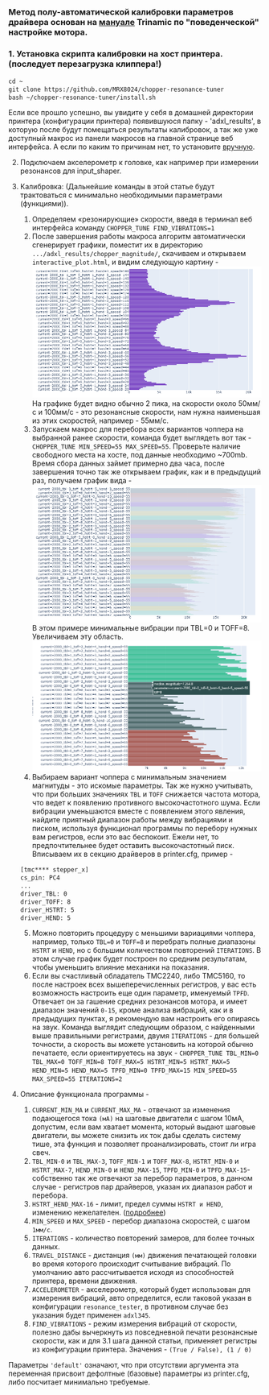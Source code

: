 ### Метод полу-автоматической калибровки параметров драйвера основан на [мануале](https://www.analog.com/en/app-notes/AN-001.html) Trinamic по "поведенческой" настройке мотора.


### 1. Установка скрипта калибровки на хост принтера. (последует перезагрузка клиппера!)
```
cd ~
git clone https://github.com/MRX8024/chopper-resonance-tuner
bash ~/chopper-resonance-tuner/install.sh
```
   Если все прошло успешно, вы увидите у себя в домашней директории принтера (конфигурации принтера) появившуюся папку - 'adxl_results', в которую после будут помещаться результаты калибровок, а так же уже доступный макрос из панели макросов на главной странице веб интерфейса.
   А если по каким то причинам нет, то установите [вручную](/wiki/manual_install_ru.md).

2. Подключаем акселерометр к головке, как например при измерении резонансов для input_shaper.

3. Калибровка: (Дальнейшие команды в этой статье будут трактоваться с минимально необходимыми параметрами (функциями)).

   1. Определяем «резонирующие» скорости, введя в терминал веб интерфейса команду `CHOPPER_TUNE FIND_VIBRATIONS=1`
   2. После завершения работы макроса алгоритм автоматически сгенерирует графики, поместит их в директорию `.../adxl_results/chopper_magnitude/`, скачиваем и открываем `interactive_plot.html`, и видим следующую картину -
   ![](/wiki/pictures/img_1.png)
   На графике будет видно обычно 2 пика, на скорости около 50мм/с и 100мм/с - это резонансные скорости, нам нужна наименьшая из этих скоростей, например - 55мм/с.
   3. Запускаем макрос для перебора всех вариантов чоппера на выбранной ранее скорости, команда будет выглядеть вот так 
   -`CHOPPER_TUNE MIN_SPEED=55 MAX_SPEED=55`. Проверьте наличие свободного места на хосте, под данные необходимо ~700mb.
   Время сбора данных займет примерно два часа, после завершения точно так же открываем график, как и в предыдущий раз, получаем график вида -
   ![](/wiki/pictures/img_2.png)
   В этом примере минимальные вибрации при TBL=0 и TOFF=8. Увеличиваем эту область.
   ![](/wiki/pictures/img_3.png)
   4. Выбираем вариант чоппера с минимальным значением магнитуды - это искомые параметры. Так же нужно учитывать, что при больших значениях `TBL` и `TOFF` снижается частота мотора, что ведет к появлению противного высокочастотного шума. 
   Если вибрации уменьшаются вместе с появлением этого явления, найдите приятный диапазон работы между вибрациями и писком, используя функционал программы по перебору нужных вам регистров, если это вас беспокоит. Ежели нет, то предпочтительнее будет оставить высокочастотный писк.
   Вписываем их в секцию драйверов в printer.cfg, пример -
   ```
   [tmc**** stepper_x]
   cs_pin: PC4
   ...
   driver_TBL: 0
   driver_TOFF: 8
   driver_HSTRT: 5
   driver_HEND: 5
   ```

   5. Можно повторить процедуру с меньшими вариациями чоппера, например, только `TBL=0` и `TOFF=8` и перебрать полные диапазоны `HSTRT` и `HEND`, но с большим количеством повторений `ITERATIONS`. В этом случае график будет построен по средним результатам, чтобы уменьшить влияние механики на показания.
   6. Если вы счастливый обладатель TMC2240, либо TMC5160, то после настроек всех вышеперечисленных регистров, у вас есть возможность настроить еще один параметр, именуемый `TPFD`. 
   Отвечает он за гашение средних резонансов мотора, и имеет диапазон значений `0-15`, кроме анализа вибраций, как и в предыдущих пунктах, я рекомендую вам настроить его опираясь на звук. 
   Команда выглядит следующим образом, с найденными выше правильными регистрами, двумя `ITERATIONS` - для большей точности, а скорость вы можете установить на которой обычно печатаете, если ориентируетесь на звук - `CHOPPER_TUNE TBL_MIN=0 TBL_MAX=0 TOFF_MIN=8 TOFF_MAX=5 HSTRT_MIN=5 HSTRT_MAX=5 HEND_MIN=5 HEND_MAX=5 TPFD_MIN=0 TPFD_MAX=15 MIN_SPEED=55 MAX_SPEED=55 ITERATIONS=2`

4. Описание функционала программы -
   1. `CURRENT_MIN_MA` и `CURRENT_MAX_MA` - отвечают за изменения подающегося тока `(мА)` на шаговые двигатели с шагом 10мА, допустим, если вам хватает момента, который выдают шаговые двигатели, вы можете снизить их ток дабы сделать систему тише, эта функция и позволяет проанализировать, стоит ли игра свеч.
   2. `TBL_MIN-0` и `TBL_MAX-3`, `TOFF_MIN-1` и `TOFF_MAX-8`, `HSTRT_MIN-0` и `HSTRT_MAX-7`, `HEND_MIN-0` и `HEND_MAX-15`, `TPFD_MIN-0` и `TPFD_MAX-15`- собственно так же отвечают за перебор параметров, в данном случае - регистров пар драйверов, указан их диапазон работ и перебора.
   3. `HSTRT_HEND_MAX-16` - лимит, предел суммы `HSTRT и HEND`, изменению нежелателен. ([подробнее](https://www.analog.com/media/en/technical-documentation/data-sheets/TMC5160A_datasheet_rev1.17.pdf))
   4. `MIN_SPEED` и `MAX_SPEED` - перебор диапазона скоростей, с шагом `1мм/c`.
   5. `ITERATIONS` - количество повторений замеров, для более точных данных.
   6. `TRAVEL_DISTANCE` - дистанция `(мм)` движения печатающей головки во время которого происходит считывание вибраций. По умолчанию авто рассчитывается исходя из способностей принтера, времени движения.
   7. `ACCELEROMETER` - акселерометр, который будет использован для измерения вибраций, авто определится, если таковой указан в конфигурации `resonance_tester`, в противном случае без указания будет применен `adxl345`.
   8. `FIND_VIBRATIONS` - режим измерения вибраций от скорости, полезно дабы вычеркнуть из повседневной печати резонансные скорости, как и для 3.1 шага данной статьи, применяет регистры из конфигурации принтера. Значения - `(True / False), (1 / 0)`

Параметры `'default'` означают, что при отсутствии аргумента эта переменная присвоит дефолтные (базовые) параметры из printer.cfg, либо посчитает минимально требуемые.

